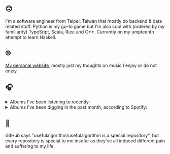 ## 🙃

I'm a software engineer from Taipei, Taiwan that mostly do backend & data related stuff. Python is my go-to game but I'm also cool with (ordered by my familiarity) TypeSript, Scala, Rust and C++. Currently on my umpteenth attempt to learn Haskell.

## 🌐

[My personal website](https://usefulalgorithm.github.io/), mostly just my thoughts on music I enjoy or do not enjoy.

## 🎧

<details>
<summary>Albums I've been listening to recently:</summary>

- _Niet Zonder Reden_, by Birdguy
- _Pruning_, by Memotone
- _Gift Songs_, by Jefre Cantu-Ledesma
- _A Primer of Holy Words_, by Thou

</details>

<details>
<summary>Albums I've been digging in the past month, according to Spotify:</summary>

- _Only Good Dreams for Me_, by Zaumne
- _第八作品集『無題』_, by downy
- _如果每天都可以 happy happy 誰想要sad:＊- 合作的秘密_, by 陳嫺靜
- _Gift Songs_, by Jefre Cantu-Ledesma
- _End of the Middle_, by Richard Dawson
- _Genuine Dexterity_, by Kenny Segal, K-The-I???
- _Halo On The Inside_, by Circuit des Yeux
- _Decide Which Way The Eyes Are Looking_, by Lina Tullgren
- _This Is the Album of a Band Called Adebisi Shank_, by Adebisi Shank
- _Pruning_, by Memotone
- _(What's The Story) Morning Glory? [Remastered]_, by Oasis
- _Cowards_, by Squid
- _Dead Channel Sky_, by clipping.
- _Exivious_, by Exivious

</details>

## 💬

GitHub says "usefulalgorithm/usefulalgorithm is a special repository", but every repository is special to me insofar as they've all induced different pain and suffering to my life.